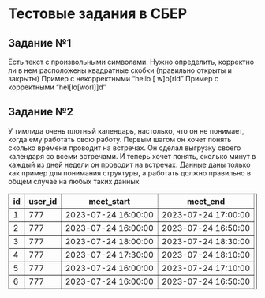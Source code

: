 # Тестовые задания в СБЕР

## Задание №1 

Есть текст с произвольными символами. Нужно определить, корректно ли в нем
расположены квадратные скобки (правильно открыты и закрыты)
Пример с некорректными
“hello [ w]o[rld”
Пример с корректными
“hel[lo[worl]]d”

## Задание №2

У тимлида очень плотный календарь, настолько, что он не понимает, когда ему
работать свою работу.
Первым шагом он хочет понять сколько времени проводит на встречах.
Он сделал выгрузку своего календаря со всеми встречами. И теперь хочет понять,
сколько минут в каждый из дней недели он проводит на встречах.
Данные даны только как пример для понимания структуры, а работать должно правильно
в общем случае на любых таких данных

<center>
<table border="1" cellpadding="8" cellspacing="0" align="center">
  <tr>
    <th>id</th>
    <th>user_id</th>
    <th>meet_start</th>
    <th>meet_end</th>
  </tr>
  <tr>
    <td>1</td>
    <td>777</td>
    <td>2023-07-24 16:00:00</td>
    <td>2023-07-24 17:00:00</td>
  </tr>
  <tr>
    <td>2</td>
    <td>777</td>
    <td>2023-07-24 16:00:00</td>
    <td>2023-07-24 16:50:00</td>
  </tr>
  <tr>
    <td>3</td>
    <td>777</td>
    <td>2023-07-24 18:00:00</td>
    <td>2023-07-24 18:30:00</td>
  </tr>
  <tr>
    <td>4</td>
    <td>777</td>
    <td>2023-07-24 17:30:00</td>
    <td>2023-07-24 18:10:00</td>
  </tr>
  <tr>
    <td>5</td>
    <td>777</td>
    <td>2023-07-24 16:00:00</td>
    <td>2023-07-24 17:10:00</td>
  </tr>
  <tr>
    <td>6</td>
    <td>777</td>
    <td>2023-07-24 16:00:00</td>
    <td>2023-07-24 16:50:00</td>
  </tr>
</table>
</center>

